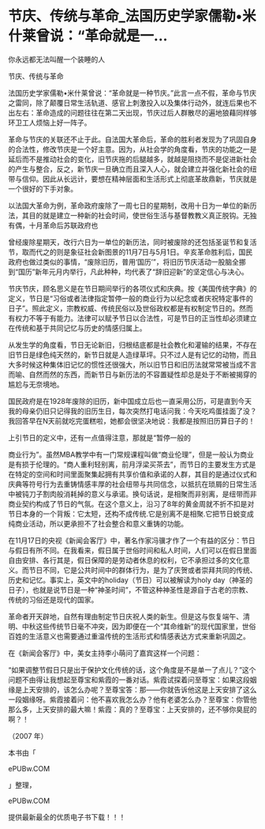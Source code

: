 # 节庆、传统与革命_法国历史学家儒勒•米什莱曾说：“革命就是一...

你永远都无法叫醒一个装睡的人

节庆、传统与革命

法国历史学家儒勒•米什莱曾说：“革命就是一种节庆。”此言一点不假，革命与节庆之雷同，除了颠覆日常生活轨道、感官上刺激投入以及集体行动外，就连后果也不出左右：革命造成的问题往往在第二天出现，节庆过后人群散尽的遍地狼藉同样够环卫工人烦恼上好一阵子。

革命与节庆的关联还不止于此。自法国大革命后，革命的胜利者发现为了巩固自身的合法性，修改节庆是一个好主意。因为，从社会学的角度看，节庆的功能之一是延后而不是推动社会的变化，旧节庆拖的后腿越多，就越是阻挠而不是促进新社会的产生与整合，反之，新节庆一旦确立而且深入人心，就会建立并强化新社会的纽带与信仰。因此从长远计，要想在精神层面和生活形式上彻底革故鼎新，节庆就是一个很好的下手对象。

以法国大革命为例，革命政府废除了一周七日的星期制，改用十日为一单位的新历法，其目的就是建立一种新的社会时间，使世俗生活与基督教教义真正脱钩。无独有偶，十月革命后苏联政府也

曾经废除星期天，改行六日为一单位的新历法，同时被废除的还包括圣诞节和复活节，取而代之的则是象征社会新图景的11月7日与5月1日。辛亥革命胜利后，国民政府也做过类似的事情，“废除旧历，普用‘国历’”，将旧历节庆活动一股脑全挪到“国历”新年元月内举行，凡此种种，均代表了“辞旧迎新”的坚定信心与决心。

节庆节庆，顾名思义是在节日期间举行的各项仪式和庆典。按《美国传统字典》的定义，节日是“习俗或者法律指定暂停一般的商业行为以纪念或者庆祝特定事件的日子”。照此定义，宗教权威、传统民俗以及世俗政权都是有权制定节日的。然而有权力不等于有能力。法律可以赋予节日以合法性，可是节日的正当性却必须建立在传统和基于共同记忆与历史的情感归属上。

从发生学的角度看，节日无论新旧，归根结底都是社会教化和灌输的结果，不存在旧节日是绿色纯天然的，新节日就是人造绿草坪。只不过人是有记忆的动物，而且大多时候这种集体旧记忆的惯性还很强大，所以旧节日和旧历法就常常被当成不言而喻、自然而然的东西，而新节日与新历法的不容置疑性却总是处于不断被揭穿的尴尬与无奈境地。

国民政府是在1928年废除的旧历，新中国成立后也一直采用公历，可是直到今天我的母亲仍旧只记得我的旧历生日，每次突然打电话问我：今天吃鸡蛋挂面了没？我回答早在N天前就吃完蛋糕啦，她都会很坚决地说：我都是按照旧历算日子的！

上引节日的定义中，还有一点值得注意，那就是“暂停一般的

商业行为”。虽然MBA教学中有一门常规课程叫做“商业伦理”，但是一般认为商业是有损于伦理的。“商人重利轻别离，前月浮梁买茶去”，而节日的主要发生方式是在特定的空间和时间里面聚集起拥有共享价值和承诺的人群，其目的是通过仪式和庆典等符号行为去重铸情感丰厚的社会纽带与共同信念，以抵抗在琐屑的日常生活中被钝刀子割肉般消耗掉的意义与承诺。换句话说，是相聚而非别离，是纽带而非商业契约构成了节日的气氛。在这个意义上，沿习了8年的黄金周就不折不扣是对节日本身的一个背叛：它太短，还构不成传统.它是别离不是相聚.它把节日蜕变成纯商业活动，所以更承担不了社会整合和意义重铸的功能。

在11月17日的央视《新闻会客厅》中，著名作家冯骥才作了一个有益的区分：节日与假日有所不同。在我看来，假日属于世俗时间和私人时间，人们可以在假日里面自由安排、各行其是，假日保障的是劳动者休息的权利，它不承担过多的文化意义。而节日不同，它是公共时间中的群体行为，是为了庆贺或者崇拜共同的传统、历史和记忆。事实上，英文中的holiday（节日）可以被解读为holy day（神圣的日子），也就是说节日是一种“神圣时间”，不管这种神圣性是源自于古老的宗教、传统的习俗还是现代的国家。

革命者开天辟地，自然有理由制定节日庆祝人类的新生。但是这与恢复端午、清明、中秋这些传统节日毫不冲突，因为即便在一个“其命维新”的现代国家里，世俗百姓的生活意义也需要通过重温传统的生活形式和情感表达方式来重新巩固之。

在《新闻会客厅》中，美女主持李小萌问了嘉宾这样一个问题：

“如果调整节假日只是出于保护文化传统的话，这个角度是不是单一了点儿？”这个问题不由得让我想起至尊宝和紫霞的一番对话。紫霞试探着问至尊宝：如果这段姻缘是上天安排的，该怎么办呢？至尊宝答：那——你就告诉他这是上天安排了这么一段姻缘呀。紫霞接着问：他不喜欢我怎么办？他有老婆怎么办？至尊宝：你管他那么多，上天安排的最大嘛！紫霞：真的？至尊宝：上天安排的，还不够你臭屁的啊？！

（2007 年）

本书由「

ePUBw.COM

」整理，

ePUBw.COM

提供最新最全的优质电子书下载！！！
